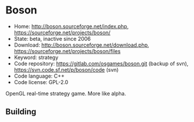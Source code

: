 # Boson

- Home: http://boson.sourceforge.net/index.php, https://sourceforge.net/projects/boson/
- State: beta, inactive since 2006
- Download: http://boson.sourceforge.net/download.php, https://sourceforge.net/projects/boson/files
- Keyword: strategy
- Code repository: https://gitlab.com/osgames/boson.git (backup of svn), https://svn.code.sf.net/p/boson/code (svn)
- Code language: C++
- Code license: GPL-2.0

OpenGL real-time strategy game.
More like alpha.

## Building
